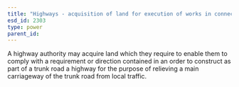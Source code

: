```yaml
---
title: "Highways - acquisition of land for execution of works in connection with certain bridges"
esd_id: 2303
type: power
parent_id:  
---
```


A highway authority may acquire land which they require to enable them to comply with a requirement or direction contained in an order to construct as part of a trunk road a highway for the purpose of relieving a main carriageway of the trunk road from local traffic.

